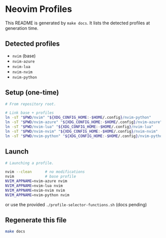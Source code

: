 # Neovim Profiles

This README is generated by `make docs`.
It lists the detected profiles at generation time.

## Detected profiles

- `nvim` (base)
- `nvim-azure`
- `nvim-lua`
- `nvim-nvim`
- `nvim-python`

## Setup (one-time)

```sh
# From repository root.

# Link base + profiles
ln -sT "$PWD/nvim" "${XDG_CONFIG_HOME:-$HOME/.config}/nvim-python"
ln -sT "$PWD/nvim-azure" "${XDG_CONFIG_HOME:-$HOME/.config}/nvim-azure"
ln -sT "$PWD/nvim-lua" "${XDG_CONFIG_HOME:-$HOME/.config}/nvim-lua"
ln -sT "$PWD/nvim-nvim" "${XDG_CONFIG_HOME:-$HOME/.config}/nvim-nvim"
ln -sT "$PWD/nvim-python" "${XDG_CONFIG_HOME:-$HOME/.config}/nvim-python"
```

## Launch

```sh
# Launching a profile.

nvim --clean      # no modifications
nvim              # base profile
NVIM_APPNAME=nvim-azure nvim
NVIM_APPNAME=nvim-lua nvim
NVIM_APPNAME=nvim-nvim nvim
NVIM_APPNAME=nvim-python nvim
```

or use the provided `./profile-selector-functions.sh` (docs pending)

## Regenerate this file

```sh
make docs
```
